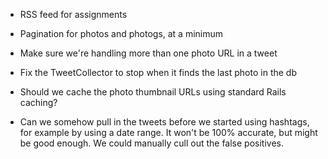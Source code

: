 * RSS feed for assignments

* Pagination for photos and photogs, at a minimum

* Make sure we're handling more than one photo URL in a tweet

* Fix the TweetCollector to stop when it finds the last photo in the db

* Should we cache the photo thumbnail URLs using standard Rails caching?

* Can we somehow pull in the tweets before we started using hashtags, for
  example by using a date range.  It won't be 100% accurate, but might
  be good enough.  We could manually cull out the false positives.
